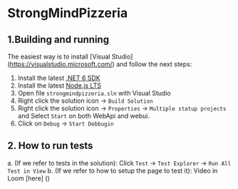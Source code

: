 # StrongMindPizzeria

## 1.Building and running

The easiest way is to install [Visual Studio] (https://visualstudio.microsoft.com/) and follow the next steps:

1. Install the latest [.NET 6 SDK](https://dotnet.microsoft.com/en-us/download/dotnet/6.0)
2. Install the latest [Node.js LTS](https://nodejs.org/en/)
3. Open file `strongmindpizzeria.sln` with Visual Studio
4. Right click the solution icon -> `Build Solution`
5. Right click the solution icon -> `Properties` -> `Multiple statup projects` and Select `Start` on both WebApi and webui.
6. Click on `Debug` -> `Start Debbugin`

## 2. How to run tests

a. (If we refer to tests in the solution): Click `Test` -> `Test Explorer` -> `Run All Test in View`
b. (If we refer to how to setup the page to test it): Video in Loom [here] ()
